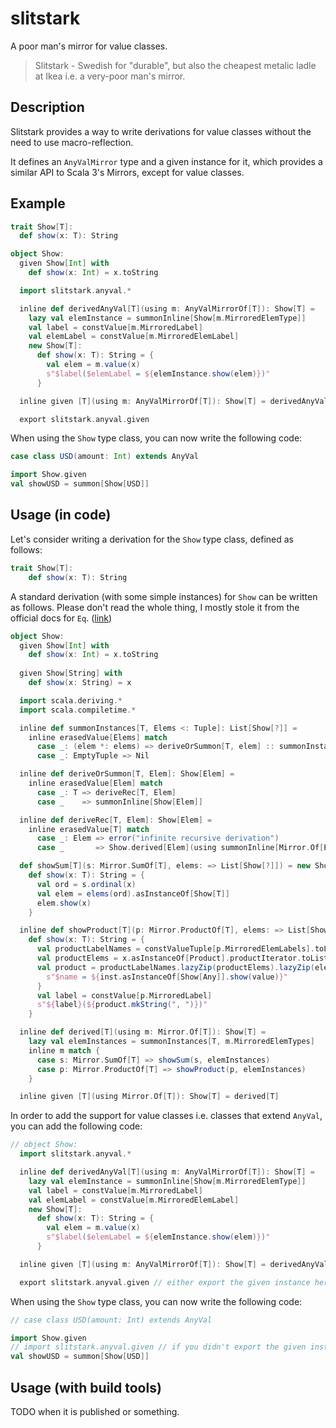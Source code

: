 # slitstark

A poor man's mirror for value classes.

> Slitstark - Swedish for "durable", but also the cheapest metalic ladle at Ikea i.e. a very-poor man's mirror.

## Description

Slitstark provides a way to write derivations for value classes without the need to use macro-reflection.

It defines an `AnyValMirror` type and a given instance for it, which provides a similar API to Scala 3's Mirrors, except for value classes.

## Example

```scala
trait Show[T]:
  def show(x: T): String

object Show:
  given Show[Int] with
    def show(x: Int) = x.toString

  import slitstark.anyval.*

  inline def derivedAnyVal[T](using m: AnyValMirrorOf[T]): Show[T] =
    lazy val elemInstance = summonInline[Show[m.MirroredElemType]]
    val label = constValue[m.MirroredLabel]
    val elemLabel = constValue[m.MirroredElemLabel]
    new Show[T]:
      def show(x: T): String = {
        val elem = m.value(x)
        s"$label($elemLabel = ${elemInstance.show(elem)})"
      }

  inline given [T](using m: AnyValMirrorOf[T]): Show[T] = derivedAnyVal[T]

  export slitstark.anyval.given
```

When using the `Show` type class, you can now write the following code:

```scala
case class USD(amount: Int) extends AnyVal

import Show.given
val showUSD = summon[Show[USD]]
```

## Usage (in code)

Let's consider writing a derivation for the `Show` type class, defined as follows:

```scala
trait Show[T]:
    def show(x: T): String
```

A standard derivation (with some simple instances) for `Show` can be written as follows. Please don't read the whole thing, I mostly stole it from the official docs for `Eq`. ([link]())

```scala
object Show:
  given Show[Int] with
    def show(x: Int) = x.toString
  
  given Show[String] with
    def show(x: String) = x

  import scala.deriving.*
  import scala.compiletime.*

  inline def summonInstances[T, Elems <: Tuple]: List[Show[?]] =
    inline erasedValue[Elems] match
      case _: (elem *: elems) => deriveOrSummon[T, elem] :: summonInstances[T, elems]
      case _: EmptyTuple => Nil

  inline def deriveOrSummon[T, Elem]: Show[Elem] =
    inline erasedValue[Elem] match
      case _: T => deriveRec[T, Elem]
      case _    => summonInline[Show[Elem]]

  inline def deriveRec[T, Elem]: Show[Elem] =
    inline erasedValue[T] match
      case _: Elem => error("infinite recursive derivation")
      case _       => Show.derived[Elem](using summonInline[Mirror.Of[Elem]])

  def showSum[T](s: Mirror.SumOf[T], elems: => List[Show[?]]) = new Show[T]:
    def show(x: T): String = {
      val ord = s.ordinal(x)
      val elem = elems(ord).asInstanceOf[Show[T]]
      elem.show(x)
    }

  inline def showProduct[T](p: Mirror.ProductOf[T], elems: => List[Show[?]]): Show[T] = new Show[T]:
    def show(x: T): String = {
      val productLabelNames = constValueTuple[p.MirroredElemLabels].toList.asInstanceOf[List[String]]
      val productElems = x.asInstanceOf[Product].productIterator.toList
      val product = productLabelNames.lazyZip(productElems).lazyZip(elems).map { case (name, value, inst) =>
        s"$name = ${inst.asInstanceOf[Show[Any]].show(value)}"
      }
      val label = constValue[p.MirroredLabel]
      s"${label}(${product.mkString(", ")})"
    }

  inline def derived[T](using m: Mirror.Of[T]): Show[T] =
    lazy val elemInstances = summonInstances[T, m.MirroredElemTypes]
    inline m match {
      case s: Mirror.SumOf[T] => showSum(s, elemInstances)
      case p: Mirror.ProductOf[T] => showProduct(p, elemInstances)
    }

  inline given [T](using Mirror.Of[T]): Show[T] = derived[T]
```

In order to add the support for value classes i.e. classes that extend `AnyVal`, you can add the following code:

```scala
// object Show:
  import slitstark.anyval.*

  inline def derivedAnyVal[T](using m: AnyValMirrorOf[T]): Show[T] =
    lazy val elemInstance = summonInline[Show[m.MirroredElemType]]
    val label = constValue[m.MirroredLabel]
    val elemLabel = constValue[m.MirroredElemLabel]
    new Show[T]:
      def show(x: T): String = {
        val elem = m.value(x)
        s"$label($elemLabel = ${elemInstance.show(elem)})"
      }

  inline given [T](using m: AnyValMirrorOf[T]): Show[T] = derivedAnyVal[T]

  export slitstark.anyval.given // either export the given instance here or import it in the scope where you want to use it
```

When using the `Show` type class, you can now write the following code:

```scala
// case class USD(amount: Int) extends AnyVal

import Show.given
// import slitstark.anyval.given // if you didn't export the given instance in the Show object
val showUSD = summon[Show[USD]]
```

## Usage (with build tools)

TODO when it is published or something.
